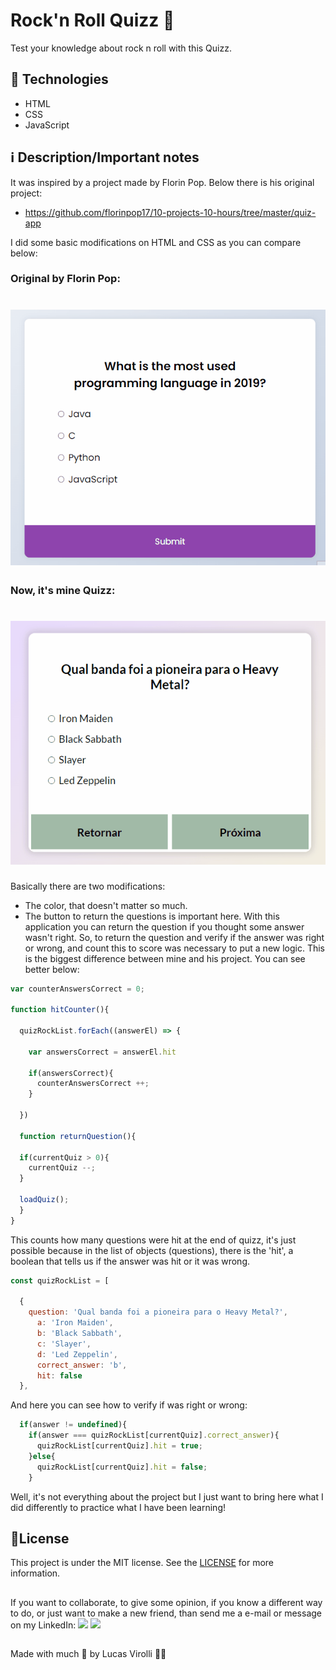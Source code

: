 # Rock'n Roll Quizz 🤘

Test your knowledge about rock n roll with this Quizz.

## 🚀 Technologies
- HTML
- CSS
- JavaScript

## ℹ Description/Important notes

It was inspired by a project made by Florin Pop. Below there is his original project:
- https://github.com/florinpop17/10-projects-10-hours/tree/master/quiz-app

I did some basic modifications on HTML and CSS as you can compare below:
### Original by Florin Pop:

<h1>
  <img alt="FlorinPopQuizz" src="./assets/quizz-florin-pop.gif" />
</h1>

### Now, it's mine Quizz:

<h1>
  <img alt="FlorinPopQuizz" src="./assets/quizz-lucas-virolli.gif" />
</h1>

Basically there are two modifications:
- The color, that doesn't matter so much.
- The button to return the questions is important here. With this application you can return the question if you thought some answer wasn't right.
So, to return the question and verify if the answer was right or wrong, and count this to score was necessary to put a new logic. This is the biggest difference between mine and his project. You can see better below:

```javascript
var counterAnswersCorrect = 0;

function hitCounter(){

  quizRockList.forEach((answerEl) => {

    var answersCorrect = answerEl.hit

    if(answersCorrect){
      counterAnswersCorrect ++;
    }

  })
  
  function returnQuestion(){

  if(currentQuiz > 0){
    currentQuiz --;
  }

  loadQuiz();
  }
}
```
This counts how many questions were hit at the end of quizz, it's just possible because in the list of objects (questions), there is the 'hit', a boolean that tells us if the answer was hit or it was wrong.
```javascript
const quizRockList = [
  
  {
    question: 'Qual banda foi a pioneira para o Heavy Metal?',
      a: 'Iron Maiden',
      b: 'Black Sabbath',
      c: 'Slayer',
      d: 'Led Zeppelin',
      correct_answer: 'b',
      hit: false
  }, 
```
And here you can see how to verify if was right or wrong:
```javascript
  if(answer != undefined){
    if(answer === quizRockList[currentQuiz].correct_answer){
      quizRockList[currentQuiz].hit = true;
    }else{
      quizRockList[currentQuiz].hit = false;
    }
```
Well, it's not everything about the project but I just want to bring here what I did differently to practice what I have been learning!

## 📝License
This project is under the MIT license. See the [LICENSE](https://choosealicense.com/licenses/mit/) for more information.

##

If you want to collaborate, to give some opinion, if you know a different way to do, or just want to make a new friend, than send me a e-mail or message on my LinkedIn:
 <a href = "mailto:lucas.virolli2@gmail.com"><img src="https://img.shields.io/badge/Gmail-D14836?style=for-the-badge&logo=gmail&logoColor=white" target="_blank"></a>
 <a href="https://www.linkedin.com/in/lucasvirollidalbello/" target="_blank"><img src="https://img.shields.io/badge/-LinkedIn-%230077B5?style=for-the-badge&logo=linkedin&logoColor=white" target="_blank"></a> 

##

Made with much 💜 by Lucas Virolli 🙋‍♂️
